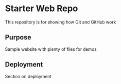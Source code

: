 # Starter Web Repo

This repository is for showing how Git and GitHub work

## Purpose

Sample website with plenty of files for demos

## Deployment 

Section on deployment